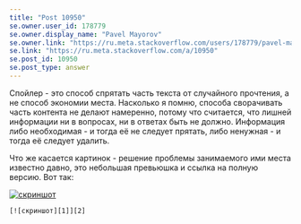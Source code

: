 ```yaml
---
title: "Post 10950"
se.owner.user_id: 178779
se.owner.display_name: "Pavel Mayorov"
se.owner.link: "https://ru.meta.stackoverflow.com/users/178779/pavel-mayorov"
se.link: "https://ru.meta.stackoverflow.com/a/10950"
se.post_id: 10950
se.post_type: answer
---
```

<p>Спойлер - это способ спрятать часть текста от случайного прочтения, а не способ экономии места. Насколько я помню, способа сворачивать часть контента не делают намеренно, потому что считается, что лишней информации ни в вопросах, ни в ответах быть не должно. Информация либо необходимая - и тогда её не следует прятать, либо ненужная - и тогда её следует удалить.</p>
<p>Что же касается картинок - решение проблемы занимаемого ими места известно давно, это небольшая превьюшка и ссылка на полную версию. Вот так:</p>
<p><a href="https://i.stack.imgur.com/YJ8P7.png" rel="nofollow noreferrer"><img src="https://i.stack.imgur.com/cbIrq.png" alt="скриншот" /></a></p>
<pre><code>[![скриншот][1]][2]

  [1]: https://i.stack.imgur.com/cbIrq.png
  [2]: https://i.stack.imgur.com/YJ8P7.png
</code></pre>
